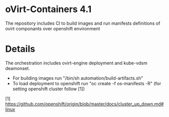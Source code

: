 # oVirt-Containers 4.1
The repository includes CI to build images and run manifests definitions of ovirt componants over openshift environment

# Details
The orchestration includes ovirt-engine deployment and kube-vdsm deamonset.
* For building images run "/bin/sh automation/build-artifacts.sh"
* To load deployment to openshift run "oc create -f os-manifests -R" (for setting openshift cluster follow [1])

[1] https://github.com/openshift/origin/blob/master/docs/cluster_up_down.md#linux
